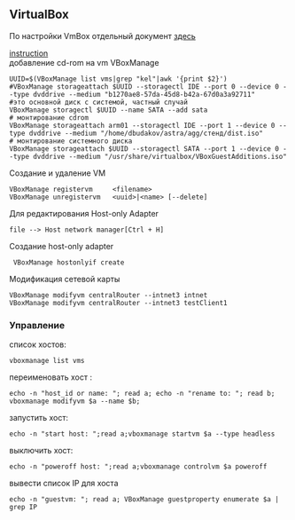 ## VirtualBox  
По настройки VmBox отдельный документ [здесь](https://github.com/dbudakov/support/blob/master/virtualbox_vmbox.md)   
  
  
  
[instruction](https://www.virtualbox.org/manual/ch08.html#vboxmanage-modifyvdi)  
добавление cd-rom на vm VBoxManage  
```shell
UUID=$(VBoxManage list vms|grep "kel"|awk '{print $2}')
#VBoxManage storageattach $UUID --storagectl IDE --port 0 --device 0 --type dvddrive --medium "b1270ae8-57da-45d8-b42a-67d0a3a92711"
#это основной диск с системой, частный случай  
VBoxManage storagectl $UUID --name SATA --add sata
# монтирование cdrom
VBoxManage storageattach arm01 --storagectl IDE --port 1 --device 0 --type dvddrive --medium "/home/dbudakov/astra/agg/стенд/dist.iso"
# монтирование системного диска
VBoxManage storageattach $UUID --storagectl SATA --port 1 --device 0 --type dvddrive --medium "/usr/share/virtualbox/VBoxGuestAdditions.iso"
```

Создание и удаление VM  
```
VBoxManage registervm     <filename>
VBoxManage unregistervm   <uuid>|<name> [--delete]
```

Для редактирования Host-only Adapter
```
file --> Host network manager[Ctrl + H]
```
Создание host-only adapter
```
 VBoxManage hostonlyif create
```
Модификация сетевой карты
```
VBoxManage modifyvm centralRouter --intnet3 intnet
VBoxManage modifyvm centralRouter --intnet3 testClient1
```
### Управление  
список хостов:  
```
vboxmanage list vms
```  
переименовать хост :   
```
echo -n "host_id or name: "; read a; echo -n "rename to: "; read b; vboxmanage modifyvm $a --name $b;
```  
запустить хост:   
```
echo -n "start host: ";read a;vboxmanage startvm $a --type headless
```  
выключить хост:   
```
echo -n "poweroff host: ";read a;vboxmanage controlvm $a poweroff
```  
вывести список IP для хоста
```
echo -n "guestvm: "; read a; VBoxManage guestproperty enumerate $a | grep IP
```
